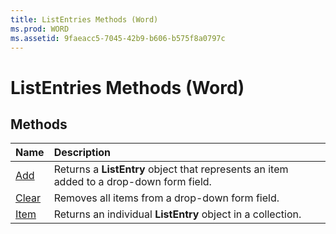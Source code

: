 ```yaml
---
title: ListEntries Methods (Word)
ms.prod: WORD
ms.assetid: 9faeacc5-7045-42b9-b606-b575f8a0797c
---
```



# ListEntries Methods (Word)

## Methods



|**Name**|**Description**|
|:-----|:-----|
|[Add](listentries-add-method-word.md)|Returns a  **ListEntry** object that represents an item added to a drop-down form field.|
|[Clear](listentries-clear-method-word.md)|Removes all items from a drop-down form field.|
|[Item](listentries-item-method-word.md)|Returns an individual  **ListEntry** object in a collection.|


